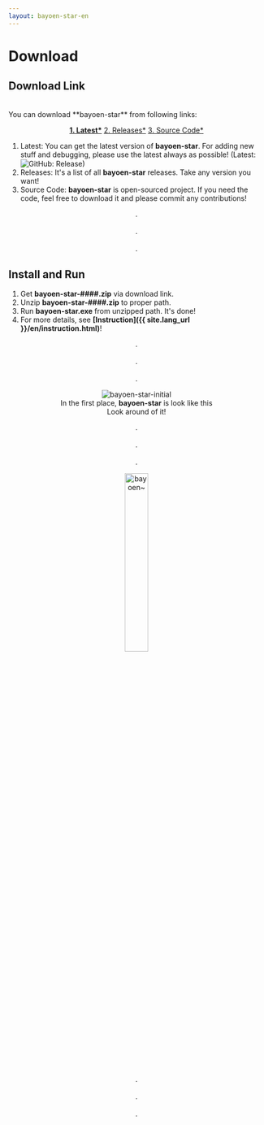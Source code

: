 ```yaml
---
layout: bayoen-star-en
---
```


# Download

## Download Link
<br/>
You can download **bayoen-star** from following links:
<p align="center">
    <a href="https://github.com/bayoen/bayoen-star-exe/releases/download/{{ site.latest_version }}/bayoen-star-{{ site.latest_version }}.zip" class="in-glow-btn"><strong>1. Latest*</strong></a>
    <a href="https://github.com/bayoen/bayoen-star-exe/releases" target="_blank" class="in-btn">2. Releases*</a>
    <a href="https://github.com/bayoen/bayoen-star-exe" target="_blank" class="in-btn">3. Source Code*</a>
</p>

1. Latest: You can get the latest version of **bayoen-star**. For adding new stuff and debugging, please use the latest always as possible! (Latest: <span><img src="https://img.shields.io/github/release/bayoen/bayoen-star-exe.svg?style=flat-square" style="vertical-align: middle;" alt="GitHub: Release"></span>)
2. Releases: It's a list of all **bayoen-star** releases. Take any version you want!
3. Source Code: **bayoen-star** is open-sourced project. If you need the code, feel free to download it and please commit any contributions!

<p align="center">
.<br/><br/>
.<br/><br/>
.
</p>

## Install and Run

1. Get **bayoen-star-####.zip** via download link.
2. Unzip **bayoen-star-####.zip** to proper path.
3. Run **bayoen-star.exe** from unzipped path. It's done!
4. For more details, see **[Instruction]({{ site.lang_url }}/en/instruction.html)**!

<p align="center">
.<br/><br/>
.<br/><br/>
.
</p>

<p align="center">
    <img src="{{ site.lang_url }}/res/bayoen-star-initial.png" class="shadow-box" alt="bayoen-star-initial"/>
    <br/><span>In the first place, <strong>bayoen-star</strong> is look like this</span>
    <br/><span>Look around of it!</span>
</p>

<p align="center">
.<br/><br/>
.<br/><br/>
.
</p>

<p align="center">
   <img src="{{ site.lang_url }}/res/dailycarbuncle_kirbuncle.png" class="box" width="30%" alt="bayoen~"/>
</p>

<p align="center">
.<br/><br/>
.<br/><br/>
.
</p>